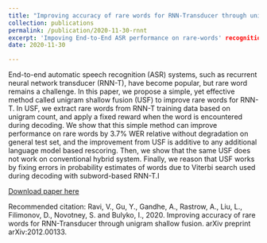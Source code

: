 ```yaml
---
title: "Improving accuracy of rare words for RNN-Transducer through unigram shallow fusion"
collection: publications
permalink: /publication/2020-11-30-rnnt
excerpt: 'Impoving End-to-End ASR performance on rare-words' recognition.'
date: 2020-11-30

---
```

End-to-end automatic speech recognition (ASR) systems, such as recurrent neural network transducer (RNN-T), have become popular, but rare word remains a challenge. In this paper, we propose a simple, yet effective method called unigram shallow fusion (USF) to improve rare words for RNN-T. In USF, we extract rare words from RNN-T training data based on unigram count, and apply a fixed reward when the word is encountered during decoding. We show that this simple method can improve performance on rare words by 3.7% WER relative without degradation on general test set, and the improvement from USF is additive to any additional language model based rescoring. Then, we show that the same USF does not work on conventional hybrid system. Finally, we reason that USF works by fixing errors in probability estimates of words due to Viterbi search used during decoding with subword-based RNN-T.I

[Download paper here](https://arxiv.org/pdf/2012.00133.pdf)

Recommended citation: Ravi, V., Gu, Y., Gandhe, A., Rastrow, A., Liu, L., Filimonov, D., Novotney, S. and Bulyko, I., 2020. Improving accuracy of rare words for RNN-Transducer through unigram shallow fusion. arXiv preprint arXiv:2012.00133.
